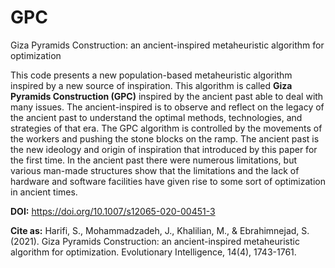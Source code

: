# GPC
Giza Pyramids Construction: an ancient-inspired metaheuristic algorithm for optimization

This code presents a new population-based metaheuristic algorithm inspired by a new source of inspiration. This algorithm is called **Giza Pyramids Construction (GPC)** inspired by the ancient past able to deal with many issues. The ancient-inspired is to observe and reflect on the legacy of the ancient past to understand the optimal methods, technologies, and strategies of that era. The GPC algorithm is controlled by the movements of the workers and pushing the stone blocks on the ramp. The ancient past is the new ideology and origin of inspiration that introduced by this paper for the first time. In the ancient past there were numerous limitations, but various man-made structures show that the limitations and the lack of hardware and software facilities have given rise to some sort of optimization in ancient times.

**DOI:** https://doi.org/10.1007/s12065-020-00451-3

**Cite as:** Harifi, S., Mohammadzadeh, J., Khalilian, M., & Ebrahimnejad, S. (2021). Giza Pyramids Construction: an ancient-inspired metaheuristic algorithm for optimization. Evolutionary Intelligence, 14(4), 1743-1761.
